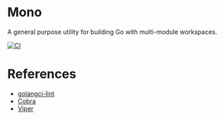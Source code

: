 # Mono

A general purpose utility for building Go with multi-module workspaces.

[![CI](https://github.com/ocrosby/mono/actions/workflows/ci.yml/badge.svg)](https://github.com/ocrosby/mono/actions/workflows/ci.yml)

# References

* [golangci-lint](https://github.com/golangci/golangci-lint)
* [Cobra](https://github.com/spf13/cobra)
* [Viper](https://github.com/spf13/viper)
